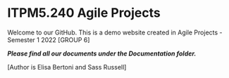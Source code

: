 # ITPM5.240 Agile Projects 


Welcome to our GitHub. This is a demo website created in Agile Projects - Semester 1 2022  [GROUP 6] 



***Please find all our documents under the Documentation folder.***



[Author is Elisa Bertoni and Sass Russell]
